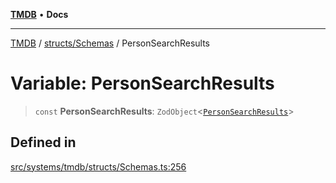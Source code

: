 [**TMDB**](../../../README.md) • **Docs**

***

[TMDB](../../../README.md) / [structs/Schemas](../README.md) / PersonSearchResults

# Variable: PersonSearchResults

> `const` **PersonSearchResults**: `ZodObject`\<[`PersonSearchResults`](../type-aliases/PersonSearchResults.md)\>

## Defined in

[src/systems/tmdb/structs/Schemas.ts:256](https://github.com/Norviah/media-hub/blob/65ee01fce9c30692d28d2f4e608ea7f18b4d7381/src/systems/tmdb/structs/Schemas.ts#L256)
